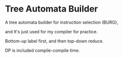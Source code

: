 # Tree Automata Builder
A tree automata builder for instruction selection (BURG), 

and It's just used for my compiler for practice.

Bottom-up label first, and then top-down reduce.

DP is included compile-compile time.
